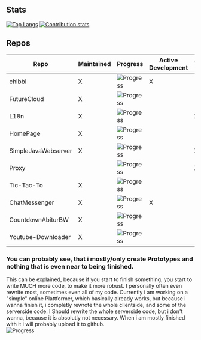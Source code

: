 <!--
**chibbi/chibbi** is a ✨ _special_ ✨ repository because its `README.md` (this file) appears on your GitHub profile.
Here are some ideas to get you started:
- 🔭 I’m currently working on ...
- 🌱 I’m currently learning ...
- 👯 I’m looking to collaborate on ...
- 🤔 I’m looking for help with ...
- 💬 Ask me about ...
- 📫 How to reach me: ...
- 😄 Pronouns: ...
- ⚡ Fun fact: ...
-->

## Stats
[![Top Langs](https://github-readme-stats.vercel.app/api/top-langs/?username=chibbi&theme=radical)](https://github.com/anuraghazra/github-readme-stats)
    [![Contribution stats](https://github-readme-stats.vercel.app/api?username=chibbi&show_icons=true&theme=radical&hide=stars&line_height=48)](https://github.com/anuraghazra/github-readme-stats)
    
 ## Repos
| Repo  | Maintained | Progress | Active Development | Template |
| ------- | --- | -------------- | --- | --- |
| chibbi  | X  | ![Progress](https://progress-bar.dev/60/?title=progress&width=150) | X |   |
| FutureCloud  | X  | ![Progress](https://progress-bar.dev/60/?title=progress&width=150) |   |   |
| L18n  | X  | ![Progress](https://progress-bar.dev/100/?title=progress&width=150) |   | X |
| HomePage  | X  | ![Progress](https://progress-bar.dev/95/?title=progress&width=150) |   |   |
| SimpleJavaWebserver  | X  | ![Progress](https://progress-bar.dev/87/?title=progress&width=150) |   | X |
| Proxy  |   | ![Progress](https://progress-bar.dev/48/?title=progress&width=150) |   | X |
| Tic-Tac-To  | X  | ![Progress](https://progress-bar.dev/78/?title=progress&width=150) |   |   |
| ChatMessenger  | X  | ![Progress](https://progress-bar.dev/60/?title=progress&width=150) | X |   |
| CountdownAbiturBW  | X  | ![Progress](https://progress-bar.dev/100/?title=progress&width=150) |   |   |
| Youtube-Downloader  | X  | ![Progress](https://progress-bar.dev/100/?title=progress&width=150) |   |   |
    
 ### You can probably see, that i mostly/only create Prototypes and nothing that is even near to being finished.  
 This can be explained, because if you start to finish something, you start to write MUCH more code, to make it more robust.
 I personally often even rewrite most, sometimes even all of my code.
 Currently i am working on a "simple" online Plattformer, which basically already works, but because i wanna finish it, i completly rewrote the whole clientside, and some of the serverside code.  I Should rewrite the whole serverside code, but i don't wanna, because it is absolutly not necessary. When i am mostly finished with it i will probably upload it to github.    
![Progress](https://progress-bar.dev/28/?title=progress&width=250)
